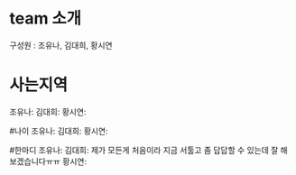 # team 소개
구성원 : 조유나, 김대희, 황시연

# 사는지역
조유나:
김대희: 
황시연:

#나이
조유나:
김대희:
황시연:

#한마디
조유나:
김대희: 제가 모든게 처음이라 지금 서툴고 좀 답답할 수 있는데 잘 해보겠습니다ㅠㅠ
황시연:


